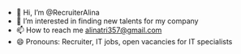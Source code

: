 - 👋 Hi, I’m @RecruiterAlina
- 👀 I’m interested in finding new talents for my company
- 📫 How to reach me alinatri357@gmail.com
- 😄 Pronouns: Recruiter, IT jobs, open vacancies for IT specialists

<!---
RecruiterAlina/RecruiterAlina is a ✨ special ✨ repository because its `README.md` (this file) appears on your GitHub profile.
You can click the Preview link to take a look at your changes.
--->
